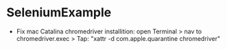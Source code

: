 # SeleniumExample

- Fix mac Catalina chromedriver installition: open Terminal > nav to chromedriver.exec > 
Tap: "xattr -d com.apple.quarantine chromedriver"